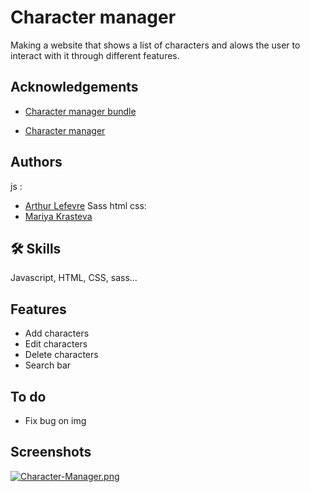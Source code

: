 
# Character manager

Making a website that shows a list of characters and alows the user to interact with it through different features.


## Acknowledgements

 - [Character manager bundle](https://62c2fc366049b9109cddb090--voluble-bubblegum-087682.netlify.app/index.html)

 - [Character manager](https://kingdragox99.github.io/character-manager-js/)


## Authors

js : 
- [Arthur Lefevre](https://github.com/kingdragox99)
Sass html css:
- [Mariya Krasteva](https://github.com/MariyaMaki)


## 🛠 Skills
Javascript, HTML, CSS, sass...


## Features

- Add characters
- Edit characters
- Delete characters
- Search bar
## To do

- Fix bug on img
## Screenshots
[![Character-Manager.png](https://i.postimg.cc/nhtt5WJw/Character-Manager.png)](https://postimg.cc/jLv9nZCz)